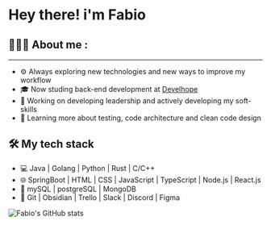 # Hey there! i'm Fabio
## 🧑🏻‍💻 About me :
<hr style="height: 1px">

- ⚙️ Always exploring new technologies and new ways to improve my workflow
- 🎓 Now studing back-end development at [Develhope](https://www.develhope.co/it/sign-up/)
- 💼 Working on developing leadership and actively developing my soft-skills
- 🌱 Learning more about testing, code architecture and clean code design

## 🛠️ My tech stack

- 💻 Java | Golang | Python | Rust | C/C++
- 🌐 SpringBoot | HTML | CSS | JavaScript | TypeScript | Node.js | React.js
- 📜 mySQL | postgreSQL | MongoDB
- 🔧 Git | Obsidian | Trello | Slack | Discord | Figma

![Fabio's GitHub stats](https://github-readme-stats.vercel.app/api?username=BananaPilot&hide=["stars"]&show_icons=true)
